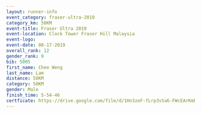 ```yaml
---
layout: runner-info 
event_category: fraser-ultra-2019 
category_km: 50KM 
event-title: Fraser Ultra 2019 
event-location: Clock Tower Fraser Hill Malaysia 
event-logo: 
event-date: 08-17-2019 
overall_rank: 12
gender_rank: 9
bib: 5005
first_name: Chee Weng
last_name: Lam
distance: 50KM
category: 50KM
gender: Male
finish_time: 5-54-46
certficate: https-//drive.google.com/file/d/1Hn3zeF-fLrp3vSa6-FWcEArKmBj7BEpV/view?usp=sharing
---
```

